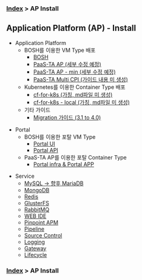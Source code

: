 ### [Index](https://github.com/okpc579/paasta-guide-new/blob/main/README.md) > AP Install

## Application Platform (AP) - Install
- Application Platform  
  - BOSH를 이용한 VM Type 배포
    - [BOSH](./application_platform/bosh.md)  
    - [PaaS-TA AP (세부 수정 예정)](./application_platform/paasta_ap.md)  
    - [PaaS-TA AP - min (세부 수정 예정)](./application_platform/paasta_ap_min.md)  
    - [PaaS-TA Multi CPI (가이드 내용 미 생성)](./application_platform/paasta_multi_cpi.md)  
  - Kubernetes를 이용한 Container Type 배포
    - [cf-for-k8s (가칭, md파일 미 생성)](./core/README.md)  
    - [cf-for-k8s - local (가칭, md파일 미 생성)](./core/README.md)  
  - 기타 가이드
    - [Migration 가이드 (3.1 to 4.0)](./application_platform/4.0_migration.md)  

+ Portal
  + BOSH를 이용한 포탈 VM Type
    + [Portal UI](./portal/vm_type_ui.md)   
    + [Portal API](./portal/vm_type_api.md)   
  + PaaS-TA AP를 이용한 포탈 Container Type
    + [Portal infra & Portal APP](./portal/container_type.md)   

- Service
  - [MySQL -> 향후 MariaDB](./service/mysql.md)
  - [MongoDB](./service/mongodb.md)
  - [Redis](./service/redis.md)
  - [GlusterFS](./service/glusterfs.md)
  - [RabbitMQ](./service/rabbitmq.md)
  - [WEB IDE](./service/webide.md)
  - [Pinpoint APM](./service/pinpoint.md)
  - [Pipeline](./service/pipeline.md)
  - [Source Control](./service/source_control.md)
  - [Logging](./service/logging.md)
  - [Gateway](./service/gateway.md)
  - [Lifecycle](./service/lifecycle.md)

### [Index](https://github.com/okpc579/paasta-guide-new/blob/main/README.md) > AP Install
